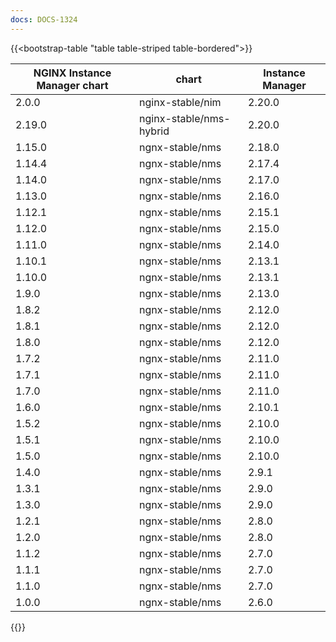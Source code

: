 ```yaml
---
docs: DOCS-1324
---
```


{{<bootstrap-table "table table-striped table-bordered">}}

| NGINX Instance Manager chart | chart                      | Instance Manager |
|------------------------------|----------------------------|------------------|
| 2.0.0                        | nginx-stable/nim           | 2.20.0           |
| 2.19.0                       | nginx-stable/nms-hybrid    | 2.20.0           |
| 1.15.0                       | ngnx-stable/nms            | 2.18.0           |
| 1.14.4                       | ngnx-stable/nms            | 2.17.4           |
| 1.14.0                       | ngnx-stable/nms            | 2.17.0           |
| 1.13.0                       | ngnx-stable/nms            | 2.16.0           |
| 1.12.1                       | ngnx-stable/nms            | 2.15.1           |
| 1.12.0                       | ngnx-stable/nms            | 2.15.0           |
| 1.11.0                       | ngnx-stable/nms            | 2.14.0           |
| 1.10.1                       | ngnx-stable/nms            | 2.13.1           |
| 1.10.0                       | ngnx-stable/nms            | 2.13.1           |
| 1.9.0                        | ngnx-stable/nms            | 2.13.0           |
| 1.8.2                        | ngnx-stable/nms            | 2.12.0           |
| 1.8.1                        | ngnx-stable/nms            | 2.12.0           |
| 1.8.0                        | ngnx-stable/nms            | 2.12.0           |
| 1.7.2                        | ngnx-stable/nms            | 2.11.0           |
| 1.7.1                        | ngnx-stable/nms            | 2.11.0           |
| 1.7.0                        | ngnx-stable/nms            | 2.11.0           |
| 1.6.0                        | ngnx-stable/nms            | 2.10.1           |
| 1.5.2                        | ngnx-stable/nms            | 2.10.0           |
| 1.5.1                        | ngnx-stable/nms            | 2.10.0           |
| 1.5.0                        | ngnx-stable/nms            | 2.10.0           |
| 1.4.0                        | ngnx-stable/nms            | 2.9.1            |
| 1.3.1                        | ngnx-stable/nms            | 2.9.0            |
| 1.3.0                        | ngnx-stable/nms            | 2.9.0            |
| 1.2.1                        | ngnx-stable/nms            | 2.8.0            |
| 1.2.0                        | ngnx-stable/nms            | 2.8.0            |
| 1.1.2                        | ngnx-stable/nms            | 2.7.0            |
| 1.1.1                        | ngnx-stable/nms            | 2.7.0            |
| 1.1.0                        | ngnx-stable/nms            | 2.7.0            |
| 1.0.0                        | ngnx-stable/nms            | 2.6.0            |

{{</bootstrap-table>}}
